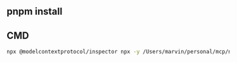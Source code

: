 ## pnpm install

## CMD

```bash
npx @modelcontextprotocol/inspector npx -y /Users/marvin/personal/mcp/npx-server.js
```

